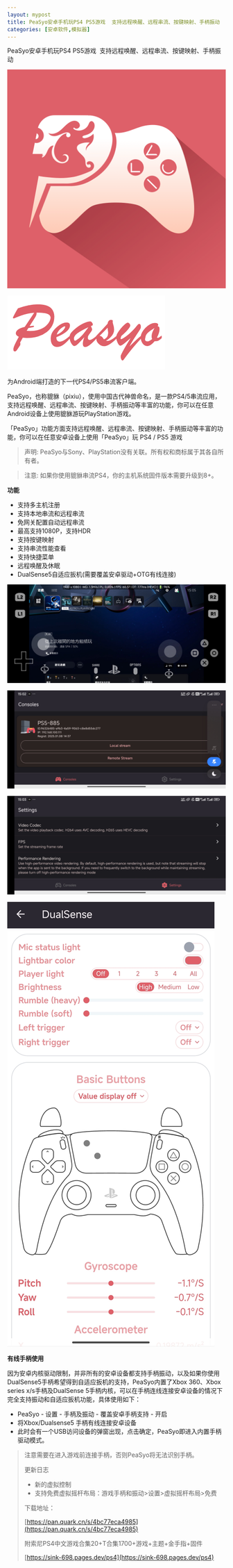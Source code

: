 ```yaml
---
layout: mypost
title: PeaSyo安卓手机玩PS4 PS5游戏  支持远程唤醒、远程串流、按键映射、手柄振动
categories: [安卓软件,模拟器]
---
```



PeaSyo安卓手机玩PS4 PS5游戏  支持远程唤醒、远程串流、按键映射、手柄振动                                       

![](https://raw.githubusercontent.com/Geocld/PeaSyo/main/images/logo.png)  

![](https://raw.githubusercontent.com/Geocld/PeaSyo/main/images/logo-text.png)  

为Android端打造的下一代PS4/PS5串流客户端。

PeaSyo，也称貔貅（pixiu），使用中国古代神兽命名，是一款PS4/5串流应用，支持远程唤醒、远程串流、按键映射、手柄振动等丰富的功能，你可以在任意Android设备上使用貔貅游玩PlayStation游戏。

「PeaSyo」功能方面支持远程唤醒、远程串流、按键映射、手柄振动等丰富的功能，你可以在任意安卓设备上使用「PeaSyo」玩 PS4 / PS5 游戏

> 声明: PeaSyo与Sony、PlayStation没有关联。所有权和商标属于其各自所有者。

> 注意: 如果你使用貔貅串流PS4，你的主机系统固件版本需要升级到8+。

**功能**

* 支持多主机注册
* 支持本地串流和远程串流
* 免网关配置自动远程串流
* 最高支持1080P，支持HDR
* 支持按键映射
* 支持串流性能查看
* 支持快捷菜单
* 远程唤醒及休眠
* DualSense5自适应扳机(需要覆盖安卓驱动+OTG有线连接)

![](https://raw.githubusercontent.com/Geocld/PeaSyo/main/images/game.jpg)  

![](https://github.com/Geocld/PeaSyo/raw/main/images/home.jpg)  

![](https://raw.githubusercontent.com/Geocld/PeaSyo/main/images/settings.jpg)  

![](https://raw.githubusercontent.com/Geocld/PeaSyo/main/images/ds5-test.jpg)  

**有线手柄使用**

因为安卓内核驱动限制，并非所有的安卓设备都支持手柄振动，以及如果你使用DualSense5手柄希望得到自适应扳机的支持，PeaSyo内置了Xbox 360、Xbox series x/s手柄及DualSense 5手柄内核，可以在手柄连线连接安卓设备的情况下完全支持振动和自适应扳机功能，具体使用如下：

* PeaSyo - 设置 - 手柄及振动 - 覆盖安卓手柄支持 - 开启
* 将Xbox/Dualsense5 手柄有线连接安卓设备
* 此时会有一个USB访问设备的弹窗出现，点击确定，PeaSyo即进入内置手柄驱动模式。

> 注意需要在进入游戏前连接手柄，否则PeaSyo将无法识别手柄。
> 
> 更新日志
> 
> * 新的虚拟控制
> * 支持免费虚拟摇杆布局：游戏手柄和振动>设置>虚拟摇杆布局>免费
> 
> 下载地址：
> 
> [https://pan.quark.cn/s/4bc77eca4985](https://pan.quark.cn/s/4bc77eca4985)
> 
> 附索尼PS4中文游戏合集20+T合集1700+游戏+主题+金手指+固件
> 
> [https://sink-698.pages.dev/ps4](https://sink-698.pages.dev/ps4)
